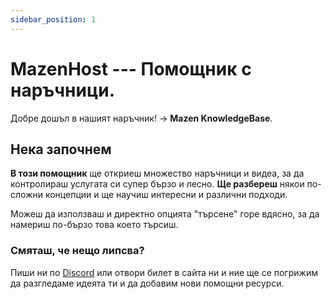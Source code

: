 ```yaml
---
sidebar_position: 1
---
```



# MazenHost  --- Помощник с наръчници.

Добре дошъл в нашият наръчник!  -> **Mazen KnowledgeBase**.

## Нека започнем

**В този помощник** ще откриеш множество наръчници и видеа, за да контролираш услугата си супер бързо и лесно.
**Ще разбереш** някои по-сложни концепции и ще научиш интересни и различни подходи.

Можеш да използваш и директно опцията "търсене" горе вдясно, за да намериш по-бързо това което търсиш.


### Смяташ, че нещо липсва?
Пиши ни по [Discord](https://discord.com/invite/Htq7AVS) или отвори билет в сайта ни и ние ще се погрижим да разгледаме идеята ти и да добавим нови помощни ресурси.